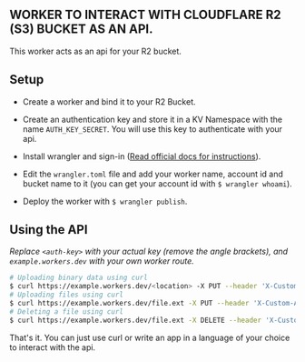 ## WORKER TO INTERACT WITH CLOUDFLARE R2 (S3) BUCKET AS AN API.

This worker acts as an api for your R2 bucket.

## Setup

- Create a worker and bind it to your R2 Bucket.

- Create an authentication key and store it in a KV Namespace with the name `AUTH_KEY_SECRET`. You will use this key to authenticate with your api.

- Install wrangler and sign-in ([Read official docs for instructions](https://developers.cloudflare.com/workers/wrangler/install-and-update/)).

- Edit the `wrangler.toml` file and add your worker name, account id and bucket name to it (you can get your account id with `$ wrangler whoami`).

- Deploy the worker with `$ wrangler publish`.

## Using the API

_Replace `<auth-key>` with your actual key (remove the angle brackets), and `example.workers.dev` with your own worker route._

```bash
# Uploading binary data using curl
$ curl https://example.workers.dev/<location> -X PUT --header 'X-Custom-Auth-Key: <auth-key>' --data-binary 'test'
# Uploading files using curl
$ curl https://example.workers.dev/file.ext -X PUT --header 'X-Custom-Auth-Key: <auth-key>' --upload-file ./file.ext
# Deleting a file using curl
$ curl https://example.workers.dev/file.ext -X DELETE --header 'X-Custom-Auth-Key: <auth-key>'
```

That's it. You can just use curl or write an app in a language of your choice to interact with the api.
